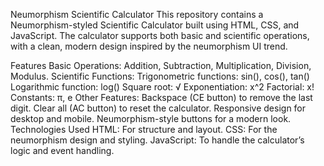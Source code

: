 Neumorphism Scientific Calculator
This repository contains a Neumorphism-styled Scientific Calculator built using HTML, CSS, and JavaScript. The calculator supports both basic and scientific operations, with a clean, modern design inspired by the neumorphism UI trend.


Features
Basic Operations: Addition, Subtraction, Multiplication, Division, Modulus.
Scientific Functions:
Trigonometric functions: sin(), cos(), tan()
Logarithmic function: log()
Square root: √
Exponentiation: x^2
Factorial: x!
Constants: π, e
Other Features:
Backspace (CE button) to remove the last digit.
Clear all (AC button) to reset the calculator.
Responsive design for desktop and mobile.
Neumorphism-style buttons for a modern look.
Technologies Used
HTML: For structure and layout.
CSS: For the neumorphism design and styling.
JavaScript: To handle the calculator’s logic and event handling.
